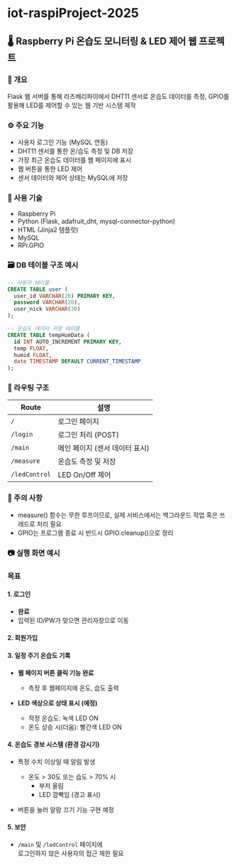 # iot-raspiProject-2025
## 🌡️ Raspberry Pi 온습도 모니터링 & LED 제어 웹 프로젝트

### 📌 개요
Flask 웹 서버를 통해 라즈베리파이에서 DHT11 센서로 온습도 데이터를 측정, GPIO를 활용해 LED를 제어할 수 있는 웹 기반 시스템 제작

### ⚙️ 주요 기능
- 사용자 로그인 기능 (MySQL 연동)
- DHT11 센서를 통한 온/습도 측정 및 DB 저장
- 가장 최근 온습도 데이터를 웹 페이지에 표시
- 웹 버튼을 통한 LED 제어
- 센서 데이터와 제어 상태는 MySQL에 저장

### 🧱 사용 기술
- Raspberry Pi
- Python (Flask, adafruit_dht, mysql-connector-python)
- HTML (Jinja2 템플릿)
- MySQL
- RPi.GPIO

### 🗃️ DB 테이블 구조 예시
```sql
-- 사용자 테이블
CREATE TABLE user (
  user_id VARCHAR(20) PRIMARY KEY,
  password VARCHAR(20),
  user_nick VARCHAR(30)
);

-- 온습도 데이터 저장 테이블
CREATE TABLE tempHumData (
  id INT AUTO_INCREMENT PRIMARY KEY,
  temp FLOAT,
  humid FLOAT,
  date TIMESTAMP DEFAULT CURRENT_TIMESTAMP
);
```
### 📌 라우팅 구조
| Route         | 설명                 |
| ------------- | ------------------ |
| `/`           | 로그인 페이지            |
| `/login`      | 로그인 처리 (POST)      |
| `/main`       | 메인 페이지 (센서 데이터 표시) |
| `/measure`    | 온습도 측정 및 저장        |
| `/ledControl` | LED On/Off 제어      |

### 🚨 주의 사항
- measure() 함수는 무한 루프이므로, 실제 서비스에서는 백그라운드 작업 혹은 쓰레드로 처리 필요
- GPIO는 프로그램 종료 시 반드시 GPIO.cleanup()으로 정리

### 📷 실행 화면 예시


### 목표
#### 1. 로그인
- **완료**  
- 입력된 ID/PW가 맞으면 관리자창으로 이동

#### 2. 회원가입

#### 3. 일정 주기 온습도 기록  
- **웹 페이지 버튼 클릭 기능 완료**  
  - 측정 후 웹페이지에 온도, 습도 출력

- **LED 색상으로 상태 표시 (예정)**  
  - 적정 온습도: 녹색 LED ON  
  - 온도 상승 시(더움): 빨간색 LED ON

#### 4. 온습도 경보 시스템 (환경 감시기)  
- 특정 수치 이상일 때 알림 발생  
  - 온도 > 30도 또는 습도 > 70% 시  
    - 부저 울림  
    - LED 깜빡임 (경고 표시)

- 버튼을 눌러 알람 끄기 기능 구현 예정

#### 5. 보안  
- `/main` 및 `/ledControl` 페이지에  
  로그인하지 않은 사용자의 접근 제한 필요